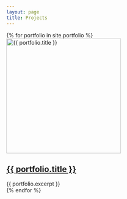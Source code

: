 ```yaml
---
layout: page
title: Projects
---
```


<div class="projectBoxes">
  {% for portfolio in site.portfolio %}
  <div class="project">
  <a class="projectImg" href="{% if portfolio.ext_url %} {{ portfolio.ext_url }} {% else %} {{ portfolio.url | prepend: site.baseurl }} {% endif %}" {% if portfolio.ext_url %}target="_blank"{% endif %}><img src="{{ site.baseurl }}/images/portfolio/{{ portfolio.image}}" width="300" height="300" alt="{{ portfolio.title }}"></a>
  <h2>
    <a class="projTitle" href="{% if portfolio.ext_url %} {{ portfolio.ext_url }} {% else %} {{ portfolio.url | prepend: site.baseurl }} {% endif %}" {% if portfolio.ext_url %}target="_blank"{% endif %}>{{ portfolio.title }}</a>
      </h2>
      <div class="projSubTitle"> {{ portfolio.excerpt }} </div>
      </div>
  {% endfor %}
</div>